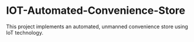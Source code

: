# IOT-Automated-Convenience-Store
This project implements an automated, unmanned convenience store using IoT technology.
